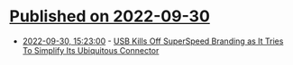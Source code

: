 # [Published on 2022-09-30](index.md)

* [2022-09-30, 15:23:00](https://tech.slashdot.org/story/22/09/30/1522248/usb-kills-off-superspeed-branding-as-it-tries-to-simplify-its-ubiquitous-connector?utm_source=rss1.0mainlinkanon&utm_medium=feed) - [USB Kills Off SuperSpeed Branding as It Tries To Simplify Its Ubiquitous Connector](https://tech.slashdot.org/story/22/09/30/1522248/usb-kills-off-superspeed-branding-as-it-tries-to-simplify-its-ubiquitous-connector?utm_source=rss1.0mainlinkanon&utm_medium=feed)
